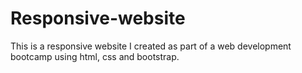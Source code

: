 # Responsive-website
This is a responsive website I created as part of a web development bootcamp using html, css and bootstrap.
